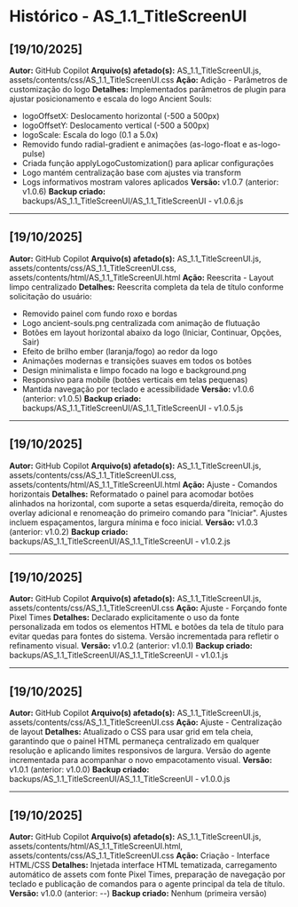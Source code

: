 # Histórico - AS_1.1_TitleScreenUI

## [19/10/2025]
**Autor:** GitHub Copilot
**Arquivo(s) afetado(s):** AS_1.1_TitleScreenUI.js, assets/contents/css/AS_1.1_TitleScreenUI.css
**Ação:** Adição - Parâmetros de customização do logo
**Detalhes:** Implementados parâmetros de plugin para ajustar posicionamento e escala do logo Ancient Souls:
- logoOffsetX: Deslocamento horizontal (-500 a 500px)
- logoOffsetY: Deslocamento vertical (-500 a 500px)
- logoScale: Escala do logo (0.1 a 5.0x)
- Removido fundo radial-gradient e animações (as-logo-float e as-logo-pulse)
- Criada função applyLogoCustomization() para aplicar configurações
- Logo mantém centralização base com ajustes via transform
- Logs informativos mostram valores aplicados
**Versão:** v1.0.7 (anterior: v1.0.6)
**Backup criado:** backups/AS_1.1_TitleScreenUI/AS_1.1_TitleScreenUI - v1.0.6.js

---

## [19/10/2025]
**Autor:** GitHub Copilot
**Arquivo(s) afetado(s):** AS_1.1_TitleScreenUI.js, assets/contents/css/AS_1.1_TitleScreenUI.css, assets/contents/html/AS_1.1_TitleScreenUI.html
**Ação:** Reescrita - Layout limpo centralizado
**Detalhes:** Reescrita completa da tela de título conforme solicitação do usuário:
- Removido painel com fundo roxo e bordas
- Logo ancient-souls.png centralizada com animação de flutuação
- Botões em layout horizontal abaixo da logo (Iniciar, Continuar, Opções, Sair)
- Efeito de brilho ember (laranja/fogo) ao redor da logo
- Animações modernas e transições suaves em todos os botões
- Design minimalista e limpo focado na logo e background.png
- Responsivo para mobile (botões verticais em telas pequenas)
- Mantida navegação por teclado e acessibilidade
**Versão:** v1.0.6 (anterior: v1.0.5)
**Backup criado:** backups/AS_1.1_TitleScreenUI/AS_1.1_TitleScreenUI - v1.0.5.js

---

## [19/10/2025]
**Autor:** GitHub Copilot
**Arquivo(s) afetado(s):** AS_1.1_TitleScreenUI.js, assets/contents/css/AS_1.1_TitleScreenUI.css, assets/contents/html/AS_1.1_TitleScreenUI.html
**Ação:** Ajuste - Comandos horizontais
**Detalhes:** Reformatado o painel para acomodar botões alinhados na horizontal,
com suporte a setas esquerda/direita, remoção do overlay adicional e renomeação
do primeiro comando para "Iniciar". Ajustes incluem espaçamentos, largura
mínima e foco inicial.
**Versão:** v1.0.3 (anterior: v1.0.2)
**Backup criado:** backups/AS_1.1_TitleScreenUI/AS_1.1_TitleScreenUI - v1.0.2.js

---

## [19/10/2025]
**Autor:** GitHub Copilot
**Arquivo(s) afetado(s):** AS_1.1_TitleScreenUI.js, assets/contents/css/AS_1.1_TitleScreenUI.css
**Ação:** Ajuste - Forçando fonte Pixel Times
**Detalhes:** Declarado explicitamente o uso da fonte personalizada em todos
os elementos HTML e botões da tela de título para evitar quedas para fontes
do sistema. Versão incrementada para refletir o refinamento visual.
**Versão:** v1.0.2 (anterior: v1.0.1)
**Backup criado:** backups/AS_1.1_TitleScreenUI/AS_1.1_TitleScreenUI - v1.0.1.js

---

## [19/10/2025]
**Autor:** GitHub Copilot
**Arquivo(s) afetado(s):** AS_1.1_TitleScreenUI.js, assets/contents/css/AS_1.1_TitleScreenUI.css
**Ação:** Ajuste - Centralização de layout
**Detalhes:** Atualizado o CSS para usar grid em tela cheia, garantindo que o
painel HTML permaneça centralizado em qualquer resolução e aplicando limites
responsivos de largura. Versão do agente incrementada para acompanhar o novo
empacotamento visual.
**Versão:** v1.0.1 (anterior: v1.0.0)
**Backup criado:** backups/AS_1.1_TitleScreenUI/AS_1.1_TitleScreenUI - v1.0.0.js

---

## [19/10/2025]
**Autor:** GitHub Copilot
**Arquivo(s) afetado(s):** AS_1.1_TitleScreenUI.js, assets/contents/html/AS_1.1_TitleScreenUI.html, assets/contents/css/AS_1.1_TitleScreenUI.css
**Ação:** Criação - Interface HTML/CSS
**Detalhes:** Injetada interface HTML tematizada, carregamento automático de
assets com fonte Pixel Times, preparação de navegação por teclado e publicação
de comandos para o agente principal da tela de título.
**Versão:** v1.0.0 (anterior: --)
**Backup criado:** Nenhum (primeira versão)
